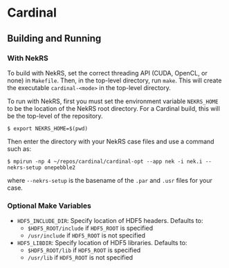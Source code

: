 # Cardinal

## Building and Running

### With NekRS

To build with NekRS, set the correct threading API (CUDA, OpenCL, or none) in `Makefile`.  Then, in
the top-level directory, run `make`.  This will create the executable `cardinal-<mode>` in the
top-level directory.

To run with NekRS, first you must set the environment variable `NEKRS_HOME` to be the location of the 
NekRS root directory.  For a Cardinal build, this will be the top-level of the repository.  

```
$ export NEKRS_HOME=$(pwd)
```


Then enter the directory with your NekRS case files and use a command such as:

```
$ mpirun -np 4 ~/repos/cardinal/cardinal-opt --app nek -i nek.i --nekrs-setup onepebble2
```

where `--nekrs-setup` is the basename of the `.par` and `.usr` files for your case.  

### Optional Make Variables

* `HDF5_INCLUDE_DIR`: Specify location of HDF5 headers.  Defaults to:
  * `$HDF5_ROOT/include` if `HDF5_ROOT` is specified
  * `/usr/include` if `HDF5_ROOT` is not specified
* `HDF5_LIBDIR`: Specify location of HDF5 libraries.  Defaults to:
  * `$HDF5_ROOT/lib` if `HDF5_ROOT` is specified
  * `/usr/lib` if `HDF5_ROOT` is not specified
